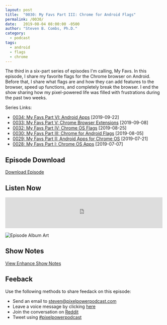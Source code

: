 ```yaml
---
layout: post
title:  "0030: My Favs Part III: Chrome for Android Flags"
permalink: /0030/
date:   2019-08-04 08:00:00 -0500
author: "Steven B. Combs, Ph.D."
category:
  - podcast
tags:
  - android
  - flags
  - chrome
---
```


The third in a six-part series of episodes I'm calling, My Favs. In this episode, I share my favorite flags for the Chrome browser on Android. Before that, I share what flags are and how they can add features to the browser, speed up functions, and completely break the browser. I end the show sharing how my pixel-powered life was filled with frustrations during the past two weeks.

Series Links:

- [0034: My Favs Part VI: Android Apps](/0034) [2019-09-22]
- [0033: My Favs Part V: Chrome Browser Extensions](/0033) [2019-09-08]
- [0032: My Favs Part IV: Chrome OS Flags](/0032) [2019-08-25]
- [0030: My Favs Part III: Chrome for Android Flags](/0030) [2019-08-05]
- [0029: My Favs Part II: Android Apps for Chrome OS](/0020) [2019-07-21]
- [0028: My Favs Part I: Chrome OS Apps](/0028) [2019-07-07]

## Episode Download

[Download Episode](https://s3-us-west-2.amazonaws.com/anchor-audio-bank/staging/2019-12-19/e17d2fa886b08200074121591010c7ab.m4a)

## Listen Now

<p><iframe src="https://anchor.fm/pixelpowerpodcast/embed/episodes/0030-My-Favs-Part-III-Chrome-for-Android-Flags-e4rv5k" height="98px" width="500px" frameborder="0" scrolling="no"></iframe></p>

![Episode Album Art](/images/album-art/2019/0030.png)

## Show Notes

[View Enhance Show Notes](https://docs.google.com/document/d/17mFp6fLBsibV3uJiCwyqzMCsJry0kKSMod_Y3VgjNHw/edit?usp=sharing)

## Feeback

Use the following methods to share feedack on this episode:

* Send an email to <steven@pixelpowerpodcast.com>
* Leave a voice message by clicking [here](https://anchor.fm/pixelpowerpodcast/message)
* Join the conversation on [Reddit](https://www.reddit.com/r/pixelpowerpodcast/)
* Tweet using [#pixelpowerpodcast](https://twitter.com/search?q=%23pixelpowerpodcast&src=typed_query)
